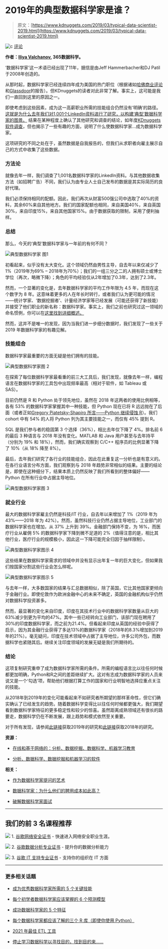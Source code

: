 # 2019年的典型数据科学家是谁？

> 原文：[https://www.kdnuggets.com/2019/03/typical-data-scientist-2019.html](https://www.kdnuggets.com/2019/03/typical-data-scientist-2019.html)

![c](../Images/3d9c022da2d331bb56691a9617b91b90.png) [评论](#comments)

**作者：[Iliya Valchanov](https://www.kdnuggets.com/author/iliya-valchanov "Posts by Iliya Valchanov"), 365数据科学。**

‘数据科学家’这一术语已经出现了11年，据信是由Jeff Hammerbacher和DJ Patil于2008年创造的。

从那时起，数据科学家已经连续四年成为美国的热门职位（根据诸如[哈佛商业评论](https://hbr.org/2012/10/data-scientist-the-sexiest-job-of-the-21st-century)和[Glassdoor](https://www.glassdoor.com/List/Best-Jobs-in-America-LST_KQ0,20.htm)的报告）。但KDnuggets的读者对此非常了解。事实上，这可能是我们一直回到这里的原因之一。

即使考虑到这些因素，成为这一高薪职业所需的技能组合仍然没有‘明确’的路径。[这就是为什么去年我们对1,001个LinkedIn资料进行了研究，以构建‘典型’数据科学家的图景。](https://www.kdnuggets.com/2017/12/research-1001-data-scientist-profiles.html) 结果在某种程度上确认了其他研究和调查的结论，如年度[KDnuggets软件调查](https://www.kdnuggets.com/2018/05/poll-tools-analytics-data-science-machine-learning-results.html)，但也揭示了一些有趣的方面，说明了什么使数据科学家…成为数据科学家。

这项研究的不同之处在于，虽然数据是自我报告的，但我们从求职者向雇主展示自己的方式中收集了这些数据。

### 方法论

就像去年一样，我们调查了1,001名数据科学家的LinkedIn资料。与其他数据收集方法（如招聘广告）不同，我们认为由专业人士自己发布的数据是其实际简历的良好代理。

我们必须保持相同的配额。因此，我们再次从财富500强公司中选取了40%的资料，其余60%来自其他地方。我们的国家配额也相同，来自美国40%，来自英国30%，来自印度15%，来自其他国家15%。由于数据获取的限制，采用了便利抽样。

### 总结

那么，今天的‘典型’数据科学家与一年前的有何不同？

![典型数据科学家 图1](../Images/4577248a730503ab2d0154f1d37d235f.png)

初看起来，似乎没有太大变化。这个领域仍然由男性主导，自去年以来仅减少了1%（2019年为69% – 2018年为70%）；我们的一组三分之二的人拥有硕士或博士学位（再次，略微下降）；角色的平均经验仅从2年增加了0.3年，达到了2.3年。

然而，一个显著的变化是，去年数据科学家的平均工作年限为 4.5 年，而现在这个数字为 8 年。这意味着更多的人在年长时转行，或者我们认为更可能的情况——统计学家、‘数据挖掘者’、计量经济学家等已经发展（可能还获得了新技能）并接受了他们职业的新名称：数据科学家。事实上，我们之前也研究过这一领域的命名惯例，你可以在[这里找到详细概述。](https://www.kdnuggets.com/2018/06/what-where-how-data-science.html)

然而，这并不是唯一的发现，因为当我们进一步细分数据时，我们发现了一些关于 2019 年数据科学家的有趣见解。

### 技能组合

数据科学家最重要的方面无疑是他们拥有的技能。

![典型数据科学家图 2](../Images/0fcaffe07babe36ebbb9a4bb40166709.png)

在探索了每位数据科学家最看重的前三大工具后，我们发现，就像去年一样，编程语言在数据科学家的工具包中出现频率最高（相对于软件，如 Tableau 或 SAS）。

目前仍然是 R 和 Python 处于领先地位，虽然在 2018 年这两者的使用比例相等，各有 53% 的数据科学家掌握其中一种技能，但 Python 现在已将 R 远远抛在了后面（或者正如[Gregory Piatetsky-Shapiro 所言——Python 继续侵蚀 R](https://www.kdnuggets.com/2018/05/poll-tools-analytics-data-science-machine-learning-results.html)）。我们 cohort 中有 54% 的人将 Python 列为其主要技能之一，而仅有 45% 提到 R。

SQL 是我们参与者的稳固第 3 个选择（36%），相比去年仅下降了 4%。排名前 6 的最后 3 种语言与 2018 年没有变化。MATLAB 和 Java 用户甚至与去年持平（分别为 19% 和 18%），然而，我们确实观察到 C/C++ 程序员的比例显著下降了 10%（从 18% 降至 8%）。

最后，去年我们研究了各行业的技能组合，因此在此重复这一分析也是有意义的。在各行业语言分布方面，我们观察到与 2018 年趋势非常相似的结果。主要的结论是，即使在这种细分下，结果本质上仍然反映了我们所看到的整体偏好——Python 在所有行业中占据主导地位。

![典型数据科学家图 3](../Images/d18d1676b074caf6a64f9d6e1961a960.png)

### 就业行业

最大的数据科学家雇主仍然是科技/IT 行业，自去年以来增加了 1%（2019 年为 43%——2018 年为 42%）。然而，虽然科技行业仍然占据主导地位，工业部门的数据科学家也在增加，从 37% 上升到 39%。金融部门保持不变，为 16%，而医疗行业从雇佣 5% 的数据科学家下降到微不足道的 2%（值得注意的是，相比其他行业，医疗行业的规模极小，因此这一下降可能完全归因于抽样限制）。

![典型数据科学家图示 4](../Images/6a7cf61d1a752a3c53d00bbe53632ef4.png)

这些结果在数据科学家需求的领域中并没有显示出年复一年的巨大变化，但如果我们按国家分割这些行业会怎么样呢。

![典型数据科学家图示 5](../Images/dde935be04a43374e1415d412a34f903.png)

与去年一样，大多数国家的结果与汇总数据相似，除了英国，它比其他国家更倾向于金融行业。即使伦敦作为欧洲金融中心的未来不确定，英国的金融机构似乎仍然对数据科学投资甚多。

然而，最显著的变化来自印度，印度在其技术行业中的数据科学家数量从巨大的63%减少到更为平均的47%。其中一些已经转向工业部门，该部门现在聘用了30%的印度数据科学家，而之前为21.4%。但看起来印度从英国的经验中获得了启示，因为其金融行业获得了多达13%的数据科学家（2018年的8.3%增加到2019年的21%）。毫无疑问，印度在技术领域中占据了主导地位，许多公司外包，而数据科学也紧随其后。继续关注印度领域的发展无疑是我们所期待的。

### 结论

这项复制研究重申了成为数据科学家所需的条件。所需的编程语言比以往任何时候都更加明确，Python和R之间的差距继续扩大。这对有志成为数据科学家的人员来说又是一个‘勾选’项，帮助他们根据打算工作的国家和行业明智地选择应重点关注的技能。

从2018年到2019年的变化可能看起来不如研究者所期望的那样革命性，但它们确实确认了已经发生的趋势。随着数据科学变得比以往任何时候都更强大，我们期望看到数据科学家特征的更多稳定性和较少的惊喜。虽然距离成熟领域还有很长的路要走，数据科学仍在不断发展，跟上趋势和模式依然至关重要。

对于所有发现，请参阅[此链接](https://365datascience.com/data-scientist-profile-2019/)获取2019年的研究和[此链接](https://365datascience.com/research-into-1001-data-scientist-profiles/#11)获取2018年的研究。

**资源：**

+   [在线和基于网络的：分析、数据挖掘、数据科学、机器学习教育](https://www.kdnuggets.com/education/online.html)

+   [分析、数据科学、数据挖掘和机器学习的软件](https://www.kdnuggets.com/software/index.html)

**相关：**

+   [作为数据科学家提问的艺术](https://www.kdnuggets.com/2019/02/asking-great-questions-data-scientist.html)

+   [数据科学家：为什么他们的聘用成本如此高？](https://www.kdnuggets.com/2019/02/data-scientists-expensive-hire.html)

+   [破解数据科学家面试](https://www.kdnuggets.com/2019/01/cracking-data-scientist-interview.html)

* * *

## 我们的前 3 名课程推荐

![](../Images/0244c01ba9267c002ef39d4907e0b8fb.png) 1\. [谷歌网络安全证书](https://www.kdnuggets.com/google-cybersecurity) - 快速进入网络安全职业生涯。

![](../Images/e225c49c3c91745821c8c0368bf04711.png) 2\. [谷歌数据分析专业证书](https://www.kdnuggets.com/google-data-analytics) - 提升你的数据分析能力

![](../Images/0244c01ba9267c002ef39d4907e0b8fb.png) 3\. [谷歌 IT 支持专业证书](https://www.kdnuggets.com/google-itsupport) - 支持你的组织在 IT 方面

* * *

### 更多相关话题

+   [成为优秀数据科学家所需的 5 个关键技能](https://www.kdnuggets.com/2021/12/5-key-skills-needed-become-great-data-scientist.html)

+   [每个初学者数据科学家应该掌握的 6 个预测模型](https://www.kdnuggets.com/2021/12/6-predictive-models-every-beginner-data-scientist-master.html)

+   [成功数据科学家的 5 个特征](https://www.kdnuggets.com/2021/12/5-characteristics-successful-data-scientist.html)

+   [每个数据科学家都应该了解的三个 R 库（即使你使用 Python）](https://www.kdnuggets.com/2021/12/three-r-libraries-every-data-scientist-know-even-python.html)

+   [2021 年最佳 ETL 工具](https://www.kdnuggets.com/2021/12/mozart-best-etl-tools-2021.html)

+   [停止学习数据科学以寻找目的，找到目的来……](https://www.kdnuggets.com/2021/12/stop-learning-data-science-find-purpose.html)

